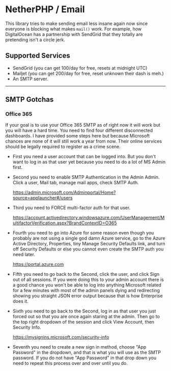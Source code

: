 # NetherPHP / Email

This library tries to make sending email less insane again now since everyone
is blocking what makes `mail()` work. For example, how DigitalOcean has a
partnership with SendGrid that they totally are pretending isn't a circle jerk.

## Supported Services

* SendGrid (you can get 100/day for free, resets at midnight UTC)
* Mailjet (you can get 200/day for free, reset unknown their dash is meh.)
* An SMTP server.

--------

## SMTP Gotchas

### Office 365

If your goal is to use your Office 365 SMTP as of right now it will work but you will have a hard time. You need to find four different disconnected dashboards. I have provided some steps here but because Microsoft chances are none of it will still work a year from now. Their online services should be legally required to register as a crime scene.

* First you need a user account that can be logged into. But you don't want to log in as that user yet because you need to do a lot of MS Admin first.

* Second you need to enable SMTP Authentication in the Admin Admin. Click a user, Mail tab, manage mail apps, check SMTP Auth.

  https://admin.microsoft.com/Adminportal/Home?source=applauncher#/users

* Third you need to FORCE multi-factor auth for that user.

  https://account.activedirectory.windowsazure.com/UserManagement/MultifactorVerification.aspx?BrandContextID=O365

* Fourth you need to go into Azure for some reason even though you probably are not using a single god damn Azure service, go to the Azure Active Directory, Properties, tiny Manage Security Defaults link, and turn off Security Defaults or else you cannot even create the SMTP auth you need later.

  https://portal.azure.com

* Fifth you need to go back to the Second, click the user, and click Sign out of all sessions. If you were doing this to your admin account there is a good chance you won't be able to log into anything Microsoft related for a few minutes with most of the admin panels dying and redirecting showing you straight JSON error output because that is how Enterprise does it.

* Sixth you need to go back to the Second, log in as that user you just forced out so that you are once again staring at the admin. Then go to the top right dropdown of the session and click View Account, then Security Info.

  https://mysignins.microsoft.com/security-info

* Seventh you need to create a new sign in method, choose "App Password" in the dropdown, and that is what you will use as the SMTP password. If you do not have "App Password" in that drop down you need to repeat this process over and over until you do.

